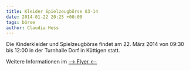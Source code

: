 ```yaml
---
title: Kleider Spielzeugbörse 03-14
date: 2014-01-22 20:25 +00:00
tags: börse
author: Claudia Hess
---
```


Die Kinderkleider und Spielzeugbörse findet am 22. März 2014 von 09:30 bis 12:00 in der Turnhalle Dorf in Küttigen statt.

Weitere Informationen im [--> Flyer <--](/download/FlyerBoerse_03_2014.pdf)

